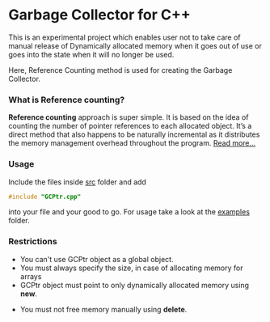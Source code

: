 # Garbage Collector for C++

This is an experimental project which enables user not to take care of manual release of Dynamically allocated memory when it goes out of use or goes into the state when it will no longer be used.

Here, Reference Counting method is used for creating the Garbage Collector.

### What is Reference counting?

**Reference counting** approach is super simple. It is based on the idea of counting the number of pointer references to each allocated object. It’s a direct method that also happens to be naturally incremental as it distributes the memory management overhead throughout the program.
[Read more...](https://www.educative.io/courses/a-quick-primer-on-garbage-collection-algorithms/jR8ml "Educative.io")

### Usage

Include the files inside [src](https://github.com/supriyanta/garbage_collector_cpp/tree/master/src) folder and add

```cpp
#include "GCPtr.cpp"
```

into your file and your good to go.
For usage take a look at the [examples](https://github.com/supriyanta/garbage_collector_cpp/tree/master/examples) folder.

### Restrictions

- You can't use GCPtr object as a global object.
- You must always specify the size, in case of allocating memory for arrays
- GCPtr object must point to only dynamically allocated memory using **new**.

* You must not free memory manually using **delete**.
